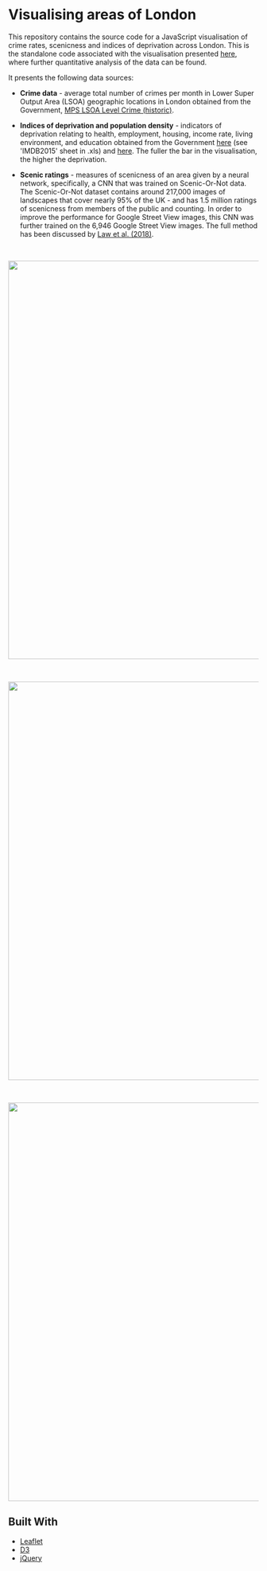 # Visualising areas of London

This repository contains the source code for a JavaScript visualisation of crime rates, scenicness and indices of deprivation across London. This is the standalone code associated with the visualisation presented [here](https://github.com/wrattler/wrattler-examples/blob/master/resources/scenic-analysis.wrattler), where further quantitative analysis of the data can be found. 

It presents the following data sources:

* **Crime data** - average total number of crimes per month in Lower Super Output Area (LSOA) geographic locations in London obtained from the Government, [MPS LSOA Level Crime (historic)](https://data.london.gov.uk/dataset/recorded_crime_summary).

* **Indices of deprivation and population density** - indicators of deprivation relating to health, employment, housing, income rate, living environment, and education obtained from the Government [here](https://data.london.gov.uk/dataset/indices-of-deprivation) (see 'IMDB2015' sheet in .xls) and [here](https://data.london.gov.uk/dataset/lsoa-atlas). The fuller the bar in the visualisation, the higher the deprivation.

* **Scenic ratings** - measures of scenicness of an area given by a neural network, specifically, a CNN that was trained on Scenic-Or-Not data. The Scenic-Or-Not dataset contains around 217,000 images of landscapes that cover nearly 95% of the UK - and has 1.5 million ratings of scenicness from members of the public and counting. In order to improve the performance for Google Street View images, this CNN was further trained on the 6,946 Google Street View images. The full method has been discussed by [Law et al. (2018)](https://www.tandfonline.com/doi/abs/10.1080/13658816.2018.1555832).

</br>
<p align="center"><img src="screenshots/scenicness.png" width="800"></p>
</br>
<p align="center"><img src="screenshots/scenic_points.png" width="800"></p>
</br>
<p align="center"><img src="screenshots/mean_counts.png" width="800"></p>

## Built With

* [Leaflet](https://leafletjs.com/)
* [D3](https://d3js.org/)
* [jQuery](https://jquery.com/)
